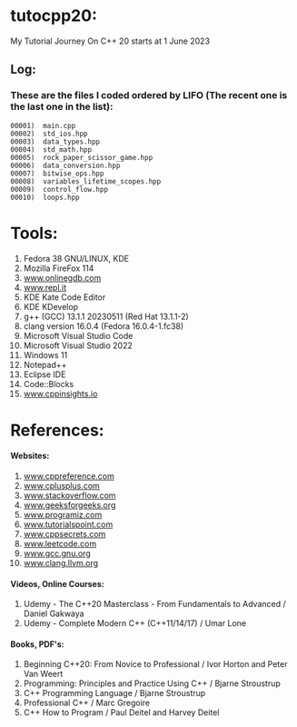 # tutocpp20:
My Tutorial Journey On C++ 20 starts at 1 June 2023
  ## Log:
  ### These are the files I coded ordered by LIFO (The recent one is the last one in the list):
    00001)  main.cpp
    00002)  std_ios.hpp
    00003)  data_types.hpp
    00004)  std_math.hpp
    00005)  rock_paper_scissor_game.hpp
    00006)  data_conversion.hpp
    00007)  bitwise_ops.hpp
    00008)  variables_lifetime_scopes.hpp
    00009)  control_flow.hpp
    00010)  loops.hpp 

# Tools:
1) Fedora 38 GNU/LINUX, KDE
2) Mozilla FireFox 114
3) www.onlinegdb.com
4) www.repl.it
5) KDE Kate Code Editor
6) KDE KDevelop
7) g++ (GCC) 13.1.1 20230511 (Red Hat 13.1.1-2)
8) clang version 16.0.4 (Fedora 16.0.4-1.fc38)
9) Microsoft Visual Studio Code
10) Microsoft Visual Studio 2022
11) Windows 11
12) Notepad++
13) Eclipse IDE
14) Code::Blocks
15) www.cppinsights.io

# References:
  #### Websites:
  1) www.cppreference.com
  2) www.cplusplus.com
  3) www.stackoverflow.com 
  4) www.geeksforgeeks.org
  5) www.programiz.com
  6) www.tutorialspoint.com
  7) www.cppsecrets.com
  8) www.leetcode.com
  9) www.gcc.gnu.org
  10) www.clang.llvm.org
  #### Videos, Online Courses:
  1) Udemy - The C++20 Masterclass - From Fundamentals to Advanced / Daniel Gakwaya
  2) Udemy - Complete Modern C++ (C++11/14/17) / Umar Lone
  #### Books, PDF's:
  1) Beginning C++20: From Novice to Professional / Ivor Horton and Peter Van Weert
  2) Programming: Principles and Practice Using C++ / Bjarne Stroustrup
  3) C++ Programming Language / Bjarne Stroustrup
  4) Professional C++ / Marc Gregoire 
  5) C++ How to Program / Paul Deitel and Harvey Deitel
